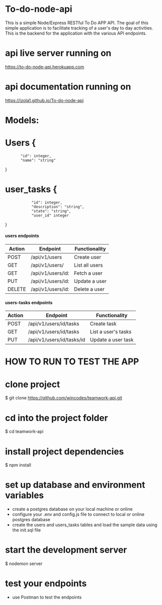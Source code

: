 # To-do-node-api

This is a simple Node/Express RESTful To Do APP API. The goal of this simple application is to facilitate tracking of a user's day to day activities. This is the backend for the application with the various API endpoints.


# api live server running on
https://to-do-node-api.herokuapp.com  

# api documentation running on
https://izola1.github.io/To-do-node-api

# Models:

# Users {
           "id": integer,
           "name": "string"
 }
 
 # user_tasks {
                "id": integer,
                "description": "string",
                "state": "string",
                "user_id" integer
 }
           
 
 #### users endpoints

| Action | Endpoint                   | Functionality     |
| ------ | -------------------------- | ----------------- |
| POST   |  /api/v1/users             |  Create user      |
| GET    |  /api/v1/users/            | List all users    |
| GET    |  /api/v1/users/id:         | Fetch a user      |
| PUT    |  /api/v1/users/id:         | Update a user     |
| DELETE |  /api/v1/users/id:         | Delete a user     |


 #### users-tasks endpoints

| Action | Endpoint                   | Functionality         |
| ------ | -------------------------- | ----------------------|
| POST   |  /api/v1/users/id/tasks    |  Create task          |
| GET    |  /api/v1/users/id/tasks    | List a user's tasks   |
| PUT    |  /api/v1/users/id/tasks/id | Update a user task    |


# HOW TO RUN TO TEST THE APP

# clone project
$ git clone https://github.com/wincodes/teamwork-api.git

# cd into the project folder
$ cd teamwork-api

# install project dependencies
$ npm install

# set up database and environment variables
- create a postgres database on your local machine or online
- configure your .env and config.js file to connect to local or online postgres database
- create the users and users_tasks tables and load the sample data using the init.sql file
# start the development server
$ nodemon server

# test your endpoints
- use Postman to test the endpoints



           

